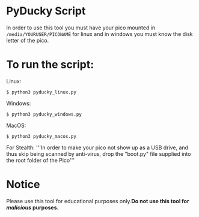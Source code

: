 

# PyDucky Script

In order to use this tool you must have
your pico mounted in ```/media/YOURUSER/PICONAME``` 
for linux and in windows you must know the disk letter of the pico.

# To run the script:

Linux: 

```$ python3 pyducky_linux.py```

Windows: 

```$ python3 pyducky_windows.py```

MacOS: 

```$ python3 pyducky_macos.py```

For Stealth: 
'''In order to make your pico not show up as a USB drive, and thus skip being scanned by anti-virus, drop the "boot.py" file supplied into the root folder of the Pico'''
# Notice

Please use this tool for educational purposes
only.**Do not use this tool for _malicious_ purposes.**
